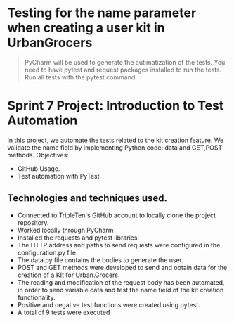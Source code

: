 # Testing for the name parameter when creating a user kit in UrbanGrocers
>PyCharm will be used to generate the autimatization of the tests.
> You need to have pytest and request packages installed to run the tests.
>Run all tests with the pytest command.


# Sprint 7 Project: Introduction to Test Automation
In this project, we automate the tests related to the kit creation feature. We validate the name field by implementing Python code: data and GET,POST methods.
Objectives:
- GitHub Usage.
- Test automation with PyTest

## Technologies and techniques used.

- Connected to TripleTen's GitHub account to locally clone the project repository.
- Worked locally through PyCharm
- Installed the requests and pytest libraries.
- The HTTP address and paths to send requests were configured in the configuration.py file.
- The data.py file contains the bodies to generate the user.
- POST and GET methods were developed to send and obtain data for the creation of a KIt for Urban.Grocers.
- The reading and modification of the request body has been automated, in order to send variable data and test the name field of the kit creation functionality.
- Positive and negative test functions were created using pytest.
- A total of 9 tests were executed